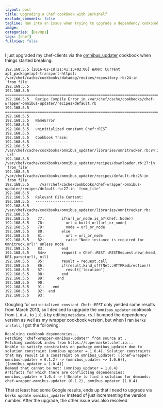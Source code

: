 ```yaml
---
layout: post
title: Upgrading a Chef cookbook with Berkshelf
exclude_comments: false
tagline: Ran into an issue when trying to upgrade a dependency cookbook.
image:
categories: [DevOps]
tags: [chef]
fullview: false
---
```


I just upgraded my chef-clients via the [omnibus_updater](https://github.com/hw-cookbooks/omnibus_updater) cookbook when things started breaking:

~~~
192.168.5.5 [2016-02-18T21:41:13+02:00] WARN: Current  apt_package[apt-transport-https]: /var/chef/cache/cookbooks/datadog/recipes/repository.rb:24:in `from_file'
192.168.5.5
192.168.5.5   ================================================================================
192.168.5.5   Recipe Compile Error in /var/chef/cache/cookbooks/chef-wrapper-omnibus-updater/recipes/default.rb
192.168.5.5   ================================================================================
192.168.5.5
192.168.5.5   NameError
192.168.5.5   ---------
192.168.5.5   uninitialized constant Chef::REST
192.168.5.5
192.168.5.5   Cookbook Trace:
192.168.5.5   ---------------
192.168.5.5     /var/chef/cache/cookbooks/omnibus_updater/libraries/omnitrucker.rb:84:in `url'
192.168.5.5     /var/chef/cache/cookbooks/omnibus_updater/recipes/downloader.rb:27:in `from_file'
192.168.5.5     /var/chef/cache/cookbooks/omnibus_updater/recipes/default.rb:25:in `from_file'
192.168.5.5     /var/chef/cache/cookbooks/chef-wrapper-omnibus-updater/recipes/default.rb:27:in `from_file'
192.168.5.5
192.168.5.5   Relevant File Content:
192.168.5.5   ----------------------
192.168.5.5   /var/chef/cache/cookbooks/omnibus_updater/libraries/omnitrucker.rb:
192.168.5.5
192.168.5.5    77:        if(url_or_node.is_a?(Chef::Node))
192.168.5.5    78:          url = build_url(url_or_node)
192.168.5.5    79:          node = url_or_node
192.168.5.5    80:        else
192.168.5.5    81:          url = url_or_node
192.168.5.5    82:          raise "Node instance is required for Omnitruck.url!" unless node
192.168.5.5    83:        end
192.168.5.5    84>>       request = Chef::REST::RESTRequest.new(:head, URI.parse(url), nil)
192.168.5.5    85:        result = request.call
192.168.5.5    86:        if(result.kind_of?(Net::HTTPRedirection))
192.168.5.5    87:          result['location']
192.168.5.5    88:        end
192.168.5.5    89:      end
192.168.5.5    90:
192.168.5.5    91:    end
192.168.5.5    92:  end
192.168.5.5    93:
~~~

Googling for `uninitialized constant Chef::REST` only yielded some results from March 2013, so I dediced to upgrade the `omnibus_updater` cookbook from `1.0.4.` to `1.0.6` by editing `metadata.rb`. I bumped the dependency version as well as my wrapper cookbook version, but when I ran `berks install`, I got the following:

~~~
Resolving cookbook dependencies...
Fetching 'chef-wrapper-omnibus-updater' from source at .
Fetching cookbook index from https://supermarket.chef.io...
Unable to satisfy constraints on package omnibus_updater due to solution constraint (omnibus_updater = 1.0.4). Solution constraints that may result in a constraint on omnibus_updater: [(chef-wrapper-omnibus-updater = 0.1.2) -> (omnibus_updater ~> 1.0.6)], [(omnibus_updater = 1.0.4)]
Demand that cannot be met: (omnibus_updater = 1.0.4)
Artifacts for which there are conflicting dependencies: omnibus_updater = 1.0.4 -> []Unable to find a solution for demands: chef-wrapper-omnibus-updater (0.1.2), omnibus_updater (1.0.4)
~~~

That at least had some Google results, ends up that I need to upgrade via `berks update omnibus_updater` instead of just incrementing the version number. After the upgrade, the other issue was also resolved.
